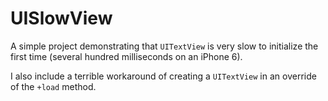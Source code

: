 # UISlowView

A simple project demonstrating that `UITextView` is very slow to initialize the first time (several hundred milliseconds on an iPhone 6).

I also include a terrible workaround of creating a `UITextView` in an override of the `+load` method.